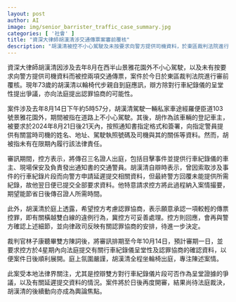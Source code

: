 ```yaml
---
layout: post
author: AI
image: img/senior_barrister_traffic_case_summary.jpg
categories: [ '社會' ]
title: "資深大律師胡漢清涉交通傳票案審前覆核"
description: "胡漢清被控不小心駕駛及未按要求向警方提供司機資料，於東區裁判法院進行審前覆核。庭上就行車紀錄儀呈堂性及認罪協商展開爭議，案件排期至10月14日再審，受法律界關注。"
---
```

資深大律師胡漢清因涉及去年8月在西半山景雅花園外不小心駕駛，以及未有按要求向警方提供司機資料而被控兩項交通傳票，案件於今日於東區裁判法院進行審前覆核。現年73歲的胡漢清以輪椅代步親自到庭應訊，辯方除對行車紀錄儀的呈堂性提出爭議，亦向法庭提出認罪協商的可能性。

案件涉及去年8月14日下午約5時57分，胡漢清駕駛一輛私家車途經羅便臣道103號景雅花園外，期間被指在道路上不小心駕駛。其後，胡作為該車輛的登記車主，被要求於2024年8月21日後21天內，按照通知書指定格式和簽署，向指定警員提供有關當時司機的姓名、地址、駕駛執照號碼及司機與其的關係等資料。然而，胡被指未有在限期內履行該法律責任。

審訊期間，控方表示，將傳召三名證人出庭，包括目擊事件並提供行車紀錄儀的車主、現場保安及負責發出通知書的交通警員。胡漢清自辯時表示，曾因索取涉及事件的行車紀錄片段而向警方申請延遲提交相關資料，但最終警方回覆未能提供所需紀錄，故他翌日便已提交全部要求資料。他特意請求控方將此過程納入案情撮要，期望能節省日後傳召證人所需時間。

此外，胡漢清於庭上透露，希望控方考慮認罪協商，表示願意承認一項較輕的傳票控罪，即有關橫越雙白線的違例行為，冀控方可妥善處理。控方則回應，會再與警方確認上述細節，並向律政司反映有關認罪協商的安排，待進一步決定。

裁判官林子康聽畢雙方陳詞後，將審訊排期至今年10月14日，預計審期一日，並要求控方於4星期內向法庭提交有關行車紀錄儀呈堂性及認罪協商的確認資料，以便案件日後順利展開。庭上氛圍嚴謹，胡漢清全程坐輪椅出庭，專注陳述案情。

此案受本地法律界關注，尤其是控辯雙方對行車紀錄儀片段可否作為呈堂證據的爭議，以及有關延遲提交資料的情況。案件將於日後再度開審，結果尚待法庭裁決，胡漢清的後續動向亦成為輿論焦點。